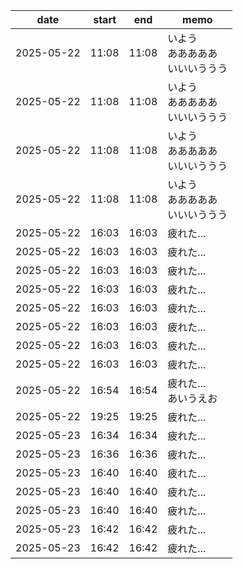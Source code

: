 | date | start | end | memo |
|---|---|---|---|
| 2025-05-22 | 11:08 | 11:08 | いよう<br>あああああ<br>いいいううう |
| 2025-05-22 | 11:08 | 11:08 | いよう<br>あああああ<br>いいいううう |
| 2025-05-22 | 11:08 | 11:08 | いよう<br>あああああ<br>いいいううう |
| 2025-05-22 | 11:08 | 11:08 | いよう<br>あああああ<br>いいいううう |
| 2025-05-22 | 16:03 | 16:03 | 疲れた... |
| 2025-05-22 | 16:03 | 16:03 | 疲れた... |
| 2025-05-22 | 16:03 | 16:03 | 疲れた... |
| 2025-05-22 | 16:03 | 16:03 | 疲れた... |
| 2025-05-22 | 16:03 | 16:03 | 疲れた... |
| 2025-05-22 | 16:03 | 16:03 | 疲れた... |
| 2025-05-22 | 16:03 | 16:03 | 疲れた... |
| 2025-05-22 | 16:03 | 16:03 | 疲れた... |
| 2025-05-22 | 16:54 | 16:54 | 疲れた...<br>あいうえお |
| 2025-05-22 | 19:25 | 19:25 | 疲れた... |
| 2025-05-23 | 16:34 | 16:34 | 疲れた... |
| 2025-05-23 | 16:36 | 16:36 | 疲れた... |
| 2025-05-23 | 16:40 | 16:40 | 疲れた... |
| 2025-05-23 | 16:40 | 16:40 | 疲れた... |
| 2025-05-23 | 16:40 | 16:40 | 疲れた... |
| 2025-05-23 | 16:42 | 16:42 | 疲れた... |
| 2025-05-23 | 16:42 | 16:42 | 疲れた... |